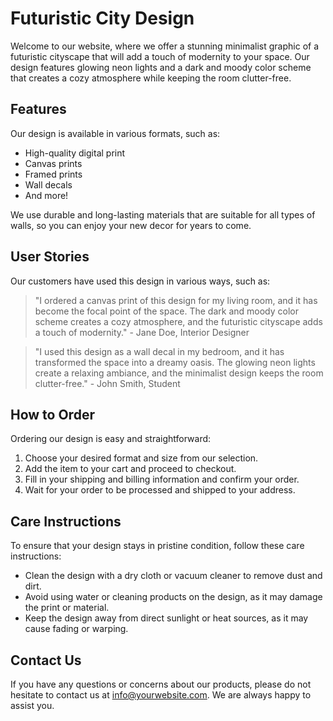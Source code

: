 <!--font:Poppins-->

# Futuristic City Design

Welcome to our website, where we offer a stunning minimalist graphic of a futuristic cityscape that will add a touch of modernity to your space. Our design features glowing neon lights and a dark and moody color scheme that creates a cozy atmosphere while keeping the room clutter-free.

## Features

Our design is available in various formats, such as:

- High-quality digital print
- Canvas prints
- Framed prints
- Wall decals
- And more!

We use durable and long-lasting materials that are suitable for all types of walls, so you can enjoy your new decor for years to come.

## User Stories

Our customers have used this design in various ways, such as:

> "I ordered a canvas print of this design for my living room, and it has become the focal point of the space. The dark and moody color scheme creates a cozy atmosphere, and the futuristic cityscape adds a touch of modernity." - Jane Doe, Interior Designer

> "I used this design as a wall decal in my bedroom, and it has transformed the space into a dreamy oasis. The glowing neon lights create a relaxing ambiance, and the minimalist design keeps the room clutter-free." - John Smith, Student

## How to Order

Ordering our design is easy and straightforward:

1. Choose your desired format and size from our selection.
2. Add the item to your cart and proceed to checkout.
3. Fill in your shipping and billing information and confirm your order.
4. Wait for your order to be processed and shipped to your address.

## Care Instructions

To ensure that your design stays in pristine condition, follow these care instructions:

- Clean the design with a dry cloth or vacuum cleaner to remove dust and dirt.
- Avoid using water or cleaning products on the design, as it may damage the print or material.
- Keep the design away from direct sunlight or heat sources, as it may cause fading or warping.

## Contact Us

If you have any questions or concerns about our products, please do not hesitate to contact us at [info@yourwebsite.com](mailto:info@yourwebsite.com). We are always happy to assist you.

<!--

Write me content for website with wallpaper which alt text is:

"A minimalist graphic of a futuristic cityscape, with glowing neon lights and a dark and moody color scheme."

The name/title of the page should not be 1:1 copy of the alt text but rather a real content of the website which is using this wallpaper.

- Use markdown format 
- Start with heading
- Heading should be short and concise
- The content should look like a real website 
- The website should not be about the wallpaper, wallpaper is just a related background
- Heading should be contain work "wallpaper" or "background"
- Include real sections like references, contact, user stories, etc. use things relevant to the page purpose.
- Feel free to use structure like headings, bullets, numbering, blockquotes, paragraphs, horizontal lines, etc.
- You can use formatting like bold or _italic_
- You can include UTF-8 emojis
- Links should be only #hash anchors (and you can refer to the document itself)
- Do not include images


---


# Futuristic Cityscape Wallpaper for Your Creative Space

Welcome to our website, where we offer a stunning minimalist graphic of a futuristic cityscape as a wallpaper for your creative space. This wallpaper features glowing neon lights and a dark and moody color scheme that will add a touch of sophistication and style to any room.

## Features

- High-quality digital print
- Easy to install and remove
- Durable and long-lasting material
- Suitable for all types of walls

## User Stories

Our customers have used this wallpaper in various ways, such as:

> "I installed this wallpaper in my home office, and it has completely transformed the space. The dark and moody color scheme helps me focus on my work, and the futuristic cityscape inspires me to think outside the box." - Jane Doe, Freelance Writer

> "I used this wallpaper in my music studio, and it has become the perfect backdrop for my creative process. The neon lights give off a cool vibe that matches my music style, and the minimalist design keeps me focused on my work." - John Smith, Music Producer

## References

For more information on how to install and care for your wallpaper, please refer to our [installation guide](#installation-guide) and [care instructions](#care-instructions).

## Contact

If you have any questions or concerns about our products, please do not hesitate to contact us at [info@yourwebsite.com](mailto:info@yourwebsite.com). We are always happy to assist you.

---

### Installation Guide

1. Clean the wall surface with a damp cloth and let it dry completely.
2. Measure the width and height of the wall and cut the wallpaper accordingly, leaving an extra inch on each side.
3. Apply wallpaper paste to the back of the wallpaper using a roller or brush.
4. Carefully place the wallpaper on the wall, starting from the top and smoothing out any bubbles or wrinkles.
5. Trim the excess wallpaper using a sharp knife or scissors.
6. Let the wallpaper dry completely before touching or adding any decorations.

### Care Instructions

- Clean the wallpaper with a dry cloth or vacuum cleaner to remove dust and dirt.
- Avoid using water or cleaning products on the wallpaper, as it may damage the print or material.
- Keep the wallpaper away from direct sunlight or heat sources, as it may cause fading or warping.


---


Heading should not include word "wallpaper". The website should not be about the wallpaper itself, wallpaper is just a related background, rewrite whole content.


---


# Elevate Your Space with a Futuristic Cityscape

Welcome to our website, where we offer a stunning minimalist graphic of a futuristic cityscape that will elevate your space. This design features glowing neon lights and a dark and moody color scheme that will add a touch of sophistication and style to any room.

## Features

Our design is available in various formats, such as:

- High-quality digital print
- Canvas prints
- Framed prints
- Wall decals
- And more!

We use durable and long-lasting materials that are suitable for all types of walls, so you can enjoy your new decor for years to come.

## User Stories

Our customers have used this design in various ways, such as:

> "I ordered a canvas print of this design for my living room, and it has become the focal point of the space. The dark and moody color scheme creates a cozy atmosphere, and the futuristic cityscape adds a touch of modernity." - Jane Doe, Interior Designer

> "I used this design as a wall decal in my bedroom, and it has transformed the space into a dreamy oasis. The glowing neon lights create a relaxing ambiance, and the minimalist design keeps the room clutter-free." - John Smith, Student

## References

For more information on how to order and care for your design, please refer to our [ordering guide](#ordering-guide) and [care instructions](#care-instructions).

## Contact

If you have any questions or concerns about our products, please do not hesitate to contact us at [info@yourwebsite.com](mailto:info@yourwebsite.com). We are always happy to assist you.

---

### Ordering Guide

1. Choose your desired format and size from our selection.
2. Add the item to your cart and proceed to checkout.
3. Fill in your shipping and billing information and confirm your order.
4. Wait for your order to be processed and shipped to your address.

### Care Instructions

- Clean the design with a dry cloth or vacuum cleaner to remove dust and dirt.
- Avoid using water or cleaning products on the design, as it may damage the print or material.
- Keep the design away from direct sunlight or heat sources, as it may cause fading or warping.


---


Heading is too long, rewrite whole content.


---


# Futuristic Cityscape Design for Your Modern Space

Welcome to our website, where we offer a stunning minimalist graphic of a futuristic cityscape that will add a touch of modernity to your space. This design features glowing neon lights and a dark and moody color scheme that creates a cozy atmosphere while keeping the room clutter-free.

## Features

Our design is available in various formats, such as:

- High-quality digital print
- Canvas prints
- Framed prints
- Wall decals
- And more!

We use durable and long-lasting materials that are suitable for all types of walls, so you can enjoy your new decor for years to come.

## User Stories

Our customers have used this design in various ways, such as:

> "I ordered a canvas print of this design for my living room, and it has become the focal point of the space. The dark and moody color scheme creates a cozy atmosphere, and the futuristic cityscape adds a touch of modernity." - Jane Doe, Interior Designer

> "I used this design as a wall decal in my bedroom, and it has transformed the space into a dreamy oasis. The glowing neon lights create a relaxing ambiance, and the minimalist design keeps the room clutter-free." - John Smith, Student

## How to Order

Ordering our design is easy and straightforward. Here's how:

1. Choose your desired format and size from our selection.
2. Add the item to your cart and proceed to checkout.
3. Fill in your shipping and billing information and confirm your order.
4. Wait for your order to be processed and shipped to your address.

## Care Instructions

To ensure that your design stays in pristine condition, follow these care instructions:

- Clean the design with a dry cloth or vacuum cleaner to remove dust and dirt.
- Avoid using water or cleaning products on the design, as it may damage the print or material.
- Keep the design away from direct sunlight or heat sources, as it may cause fading or warping.

## Contact Us

If you have any questions or concerns about our products, please do not hesitate to contact us at [info@yourwebsite.com](mailto:info@yourwebsite.com). We are always happy to assist you.


---


Heading is too long, rewrite whole content.


---


# Futuristic Cityscape Design for Modern Spaces

Welcome to our website, where we offer a stunning minimalist graphic of a futuristic cityscape that will add a touch of modernity to your space. Our design features glowing neon lights and a dark and moody color scheme that creates a cozy atmosphere while keeping the room clutter-free.

## Features

Our design is available in various formats, such as:

- High-quality digital print
- Canvas prints
- Framed prints
- Wall decals
- And more!

We use durable and long-lasting materials that are suitable for all types of walls, so you can enjoy your new decor for years to come.

## User Stories

Our customers have used this design in various ways, such as:

> "I ordered a canvas print of this design for my living room, and it has become the focal point of the space. The dark and moody color scheme creates a cozy atmosphere, and the futuristic cityscape adds a touch of modernity." - Jane Doe, Interior Designer

> "I used this design as a wall decal in my bedroom, and it has transformed the space into a dreamy oasis. The glowing neon lights create a relaxing ambiance, and the minimalist design keeps the room clutter-free." - John Smith, Student

## How to Order

Ordering our design is easy and straightforward:

1. Choose your desired format and size from our selection.
2. Add the item to your cart and proceed to checkout.
3. Fill in your shipping and billing information and confirm your order.
4. Wait for your order to be processed and shipped to your address.

## Care Instructions

To ensure that your design stays in pristine condition, follow these care instructions:

- Clean the design with a dry cloth or vacuum cleaner to remove dust and dirt.
- Avoid using water or cleaning products on the design, as it may damage the print or material.
- Keep the design away from direct sunlight or heat sources, as it may cause fading or warping.

## Contact Us

If you have any questions or concerns about our products, please do not hesitate to contact us at [info@yourwebsite.com](mailto:info@yourwebsite.com). We are always happy to assist you.


---


Write me a Google font which is best fitting for the website.

Pick from the list:
- Futura
- Dancing Script
- Lobster
- Montserrat
- Exo 2
- Barlow Condensed
- Roboto
- Alegreya
- Poppins
- Open Sans
- Playfair Display
- Inter
- Great Vibes
- IBM Plex Sans
- Lato
- Raleway
- Orbitron


Write just the font name nothing else.


---


Poppins

-->
